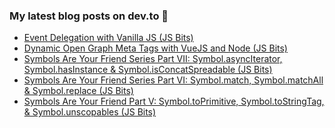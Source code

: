 ### My latest blog posts on dev.to 📖

<!-- BLOG-POST-LIST:START -->
- [Event Delegation with Vanilla JS (JS Bits)](https://dev.to/cilly_boloe/event-delegation-with-vanilla-js-js-bits-2lnb)
- [Dynamic Open Graph Meta Tags with VueJS and Node (JS Bits)](https://dev.to/cilly_boloe/dynamic-open-graph-meta-tags-with-vuejs-and-node-js-bits-2a11)
- [Symbols Are Your Friend Series Part VII: Symbol.asyncIterator, Symbol.hasInstance & Symbol.isConcatSpreadable (JS Bits)](https://dev.to/cilly_boloe/symbols-are-your-friend-series-part-vii-symbol-asynciterator-symbol-hasinstance-symbol-isconcatspreadable-js-bits-4h26)
- [Symbols Are Your Friend Series Part VI: Symbol.match, Symbol.matchAll & Symbol.replace (JS Bits)](https://dev.to/cilly_boloe/symbols-are-your-friend-series-part-vi-symbol-match-symbol-matchall-symbol-replace-js-bits-539g)
- [Symbols Are Your Friend Part V: Symbol.toPrimitive, Symbol.toStringTag, & Symbol.unscopables (JS Bits)](https://dev.to/cilly_boloe/symbols-are-your-friend-part-v-symbol-toprimitive-symbol-tostringtag-symbol-unscopables-js-bits-nee)
<!-- BLOG-POST-LIST:END -->


